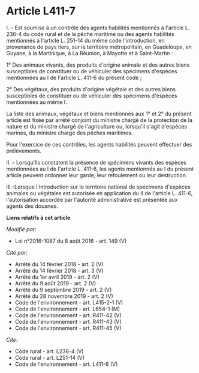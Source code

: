 # Article L411-7

I. – Est soumise à un contrôle des agents habilités mentionnés à l'article L. 236-4 du code rural et de la pêche maritime ou
des agents habilités mentionnés à l'article L. 251-14 du même code l'introduction, en provenance de pays tiers, sur le
territoire métropolitain, en Guadeloupe, en Guyane, à la Martinique, à La Réunion, à Mayotte et à Saint-Martin :

1° Des animaux vivants, des produits d'origine animale et des autres biens susceptibles de constituer ou de véhiculer des
spécimens d'espèces mentionnées au I de l'article L. 411-6 du présent code ;

2° Des végétaux, des produits d'origine végétale et des autres biens susceptibles de constituer ou de véhiculer des spécimens
d'espèces mentionnées au même I.

La liste des animaux, végétaux et biens mentionnés aux 1° et 2° du présent article est fixée par arrêté conjoint du ministre
chargé de la protection de la nature et du ministre chargé de l'agriculture ou, lorsqu'il s'agit d'espèces marines, du
ministre chargé des pêches maritimes.

Pour l'exercice de ces contrôles, les agents habilités peuvent effectuer des prélèvements.

II. – Lorsqu'ils constatent la présence de spécimens vivants des espèces mentionnées au I de l'article L. 411-6, les agents
mentionnés au I du présent article peuvent ordonner leur garde, leur refoulement ou leur destruction.

III.-Lorsque l'introduction sur le territoire national de spécimens d'espèces animales ou végétales est autorisée en
application du II de l'article L. 411-6, l'autorisation accordée par l'autorité administrative est présentée aux agents des
douanes.

**Liens relatifs à cet article**

_Modifié par_:

  - Loi n°2016-1087 du 8 août 2016 - art. 149 (V)

_Cité par_:

  - Arrêté du 14 février 2018 - art. 2 (V)
  - Arrêté du 14 février 2018 - art. 3 (V)
  - Arrêté du 1er avril 2019 - art. 2 (V)
  - Arrêté du 9 août 2019 - art. 2 (V)
  - Arrêté du 9 septembre 2019 - art. 2 (V)
  - Arrêté du 28 novembre 2019 - art. 2 (V)
  - Code de l'environnement - art. L415-2-1 (V)
  - Code de l'environnement - art. L654-1 (M)
  - Code de l'environnement - art. R411-42 (V)
  - Code de l'environnement - art. R411-43 (V)
  - Code de l'environnement - art. R411-45 (V)

_Cite_:

  - Code rural - art. L236-4 (V)
  - Code rural - art. L251-14 (V)
  - Code de l'environnement - art. L411-6 (V)
